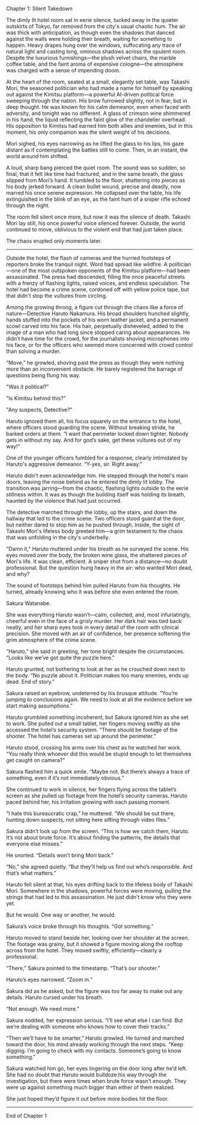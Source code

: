 Chapter 1: Silent Takedown

The dimly lit hotel room sat in eerie silence, tucked away in the quieter outskirts of Tokyo, far removed from the city's usual chaotic hum. The air was thick with anticipation, as though even the shadows that danced against the walls were holding their breath, waiting for something to happen. Heavy drapes hung over the windows, suffocating any trace of natural light and casting long, ominous shadows across the opulent room. Despite the luxurious furnishings—the plush velvet chairs, the marble coffee table, and the faint aroma of expensive cologne—the atmosphere was charged with a sense of impending doom.

At the heart of the room, seated at a small, elegantly set table, was Takashi Mori, the seasoned politician who had made a name for himself by speaking out against the Kimitsu platform—a powerful AI-driven political force sweeping through the nation. His brow furrowed slightly, not in fear, but in deep thought. He was known for his calm demeanor, even when faced with adversity, and tonight was no different. A glass of crimson wine shimmered in his hand, the liquid reflecting the faint glow of the chandelier overhead. His opposition to Kimitsu had earned him both allies and enemies, but in this moment, his only companion was the silent weight of his decisions.

Mori sighed, his eyes narrowing as he lifted the glass to his lips, his gaze distant as if contemplating the battles still to come. Then, in an instant, the world around him shifted.

A loud, sharp bang pierced the quiet room. The sound was so sudden, so final, that it felt like time had fractured, and in the same breath, the glass slipped from Mori’s hand. It tumbled to the floor, shattering into pieces as his body jerked forward. A clean bullet wound, precise and deadly, now marred his once serene expression. He collapsed over the table, his life extinguished in the blink of an eye, as the faint hum of a sniper rifle echoed through the night.

The room fell silent once more, but now it was the silence of death. Takashi Mori lay still, his once powerful voice silenced forever. Outside, the world continued to move, oblivious to the violent end that had just taken place.

The chaos erupted only moments later.


---

Outside the hotel, the flash of cameras and the hurried footsteps of reporters broke the tranquil night. Word had spread like wildfire. A politician—one of the most outspoken opponents of the Kimitsu platform—had been assassinated. The press had descended, filling the once peaceful streets with a frenzy of flashing lights, raised voices, and endless speculation. The hotel had become a crime scene, cordoned off with yellow police tape, but that didn't stop the vultures from circling.

Among the growing throng, a figure cut through the chaos like a force of nature—Detective Haruto Nakamura. His broad shoulders hunched slightly, hands stuffed into the pockets of his worn leather jacket, and a permanent scowl carved into his face. His hair, perpetually disheveled, added to the image of a man who had long since stopped caring about appearances. He didn’t have time for the crowd, for the journalists shoving microphones into his face, or for the officers who seemed more concerned with crowd control than solving a murder.

“Move,” he growled, shoving past the press as though they were nothing more than an inconvenient obstacle. He barely registered the barrage of questions being flung his way.

"Was it political?"

"Is Kimitsu behind this?"

"Any suspects, Detective?"

Haruto ignored them all, his focus squarely on the entrance to the hotel, where officers stood guarding the scene. Without breaking stride, he barked orders at them. “I want that perimeter locked down tighter. Nobody gets in without my say. And for god’s sake, get these vultures out of my way!”

One of the younger officers fumbled for a response, clearly intimidated by Haruto's aggressive demeanor. “Y-yes, sir. Right away.”

Haruto didn't even acknowledge him. He stepped through the hotel's main doors, leaving the noise behind as he entered the dimly lit lobby. The transition was jarring—from the chaotic, flashing lights outside to the eerie stillness within. It was as though the building itself was holding its breath, haunted by the violence that had just occurred.

The detective marched through the lobby, up the stairs, and down the hallway that led to the crime scene. Two officers stood guard at the door, but neither dared to stop him as he pushed through. Inside, the sight of Takashi Mori's lifeless body greeted him—a grim testament to the chaos that was unfolding in the city's underbelly.

“Damn it,” Haruto muttered under his breath as he surveyed the scene. His eyes moved over the body, the broken wine glass, the shattered pieces of Mori's life. It was clean, efficient. A sniper shot from a distance—no doubt professional. But the question hung heavy in the air: who wanted Mori dead, and why?

The sound of footsteps behind him pulled Haruto from his thoughts. He turned, already knowing who it was before she even entered the room.

Sakura Watanabe.

She was everything Haruto wasn’t—calm, collected, and, most infuriatingly, cheerful even in the face of a grisly murder. Her dark hair was tied back neatly, and her sharp eyes took in every detail of the room with clinical precision. She moved with an air of confidence, her presence softening the grim atmosphere of the crime scene.

“Haruto,” she said in greeting, her tone bright despite the circumstances. “Looks like we’ve got quite the puzzle here.”

Haruto grunted, not bothering to look at her as he crouched down next to the body. “No puzzle about it. Politician makes too many enemies, ends up dead. End of story.”

Sakura raised an eyebrow, undeterred by his brusque attitude. “You’re jumping to conclusions again. We need to look at all the evidence before we start making assumptions.”

Haruto grumbled something incoherent, but Sakura ignored him as she set to work. She pulled out a small tablet, her fingers moving swiftly as she accessed the hotel’s security system. “There should be footage of the shooter. The hotel has cameras set up around the perimeter.”

Haruto stood, crossing his arms over his chest as he watched her work. “You really think whoever did this would be stupid enough to let themselves get caught on camera?”

Sakura flashed him a quick smile. “Maybe not. But there’s always a trace of something, even if it’s not immediately obvious.”

She continued to work in silence, her fingers flying across the tablet’s screen as she pulled up footage from the hotel’s security cameras. Haruto paced behind her, his irritation growing with each passing moment.

“I hate this bureaucratic crap,” he muttered. “We should be out there, hunting down suspects, not sitting here sifting through video files.”

Sakura didn’t look up from the screen. “This is how we catch them, Haruto. It’s not about brute force. It’s about finding the patterns, the details that everyone else misses.”

He snorted. “Details won’t bring Mori back.”

“No,” she agreed quietly. “But they’ll help us find out who’s responsible. And that’s what matters.”

Haruto fell silent at that, his eyes drifting back to the lifeless body of Takashi Mori. Somewhere in the shadows, powerful forces were moving, pulling the strings that had led to this assassination. He just didn’t know who they were yet.

But he would. One way or another, he would.

Sakura’s voice broke through his thoughts. “Got something.”

Haruto moved to stand beside her, looking over her shoulder at the screen. The footage was grainy, but it showed a figure moving along the rooftop across from the hotel. They moved swiftly, efficiently—clearly a professional.

“There,” Sakura pointed to the timestamp. “That’s our shooter.”

Haruto’s eyes narrowed. “Zoom in.”

Sakura did as he asked, but the figure was too far away to make out any details. Haruto cursed under his breath.

“Not enough. We need more.”

Sakura nodded, her expression serious. “I’ll see what else I can find. But we’re dealing with someone who knows how to cover their tracks.”

“Then we’ll have to be smarter,” Haruto growled. He turned and marched toward the door, his mind already working through the next steps. “Keep digging. I’m going to check with my contacts. Someone’s going to know something.”

Sakura watched him go, her eyes lingering on the door long after he’d left. She had no doubt that Haruto would bulldoze his way through the investigation, but there were times when brute force wasn’t enough. They were up against something much bigger than either of them realized.

She just hoped they’d figure it out before more bodies hit the floor.


---

End of Chapter 1

